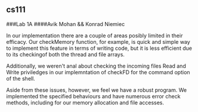 ## cs111
###Lab 1A
####Avik Mohan && Konrad Niemiec

In our implementation there are a couple of areas posibly limited in their efficacy. Our checkMemory function, for example, is quick and simple way to implement this feature in terms of writing code, but it is less efficient due to its checkingof both the thread and file arrays.

Additionally, we weren't anal about checking the incoming files Read and Write priviledges in our implemntation of checkFD for the command option of the shell.

Aside from these issues, however, we feel we have a robust program. We implemented the specified behaviours and have numerous error check methods, including for our memory allocation and file accesses.
